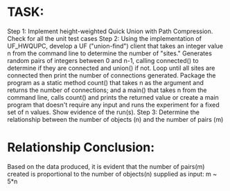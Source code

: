 # TASK:
Step 1: Implement height-weighted Quick Union with Path Compression. Check for all the unit test cases
Step 2: Using the implementation of UF_HWQUPC, develop a UF ("union-find") client that takes an integer value n from the command line to determine the number of "sites." Generates random pairs of integers between 0 and n-1, calling connected() to determine if they are connected and union() if not. Loop until all sites are connected then print the number of connections generated. Package the program as a static method count() that takes n as the argument and returns the number of connections; and a main() that takes n from the command line, calls count() and prints the returned value or create a main program that doesn't require any input and runs the experiment for a fixed set of n values. Show evidence of the run(s).
Step 3: Determine the relationship between the number of objects (n) and the number of pairs (m)

# Relationship Conclusion:
Based on the data produced,  it is evident that the number of pairs(m) created is proportional to the number of objects(n) supplied as input:
m ~ 5*n
